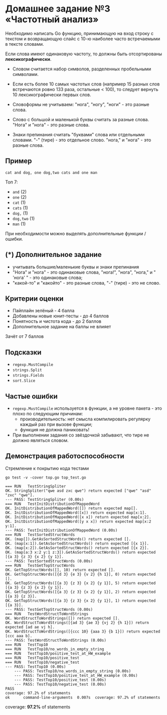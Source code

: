 # Домашнее задание №3 «Частотный анализ»

Необходимо написать Go функцию, принимающую на вход строку с текстом и
возвращающую слайс с 10-ю наиболее часто встречаемыми в тексте словами.

Если слова имеют одинаковую частоту, то должны быть отсортированы **лексикографически**.

* Словом считается набор символов, разделенных пробельными символами.

* Если есть более 10 самых частотых слов (например 15 разных слов встречаются ровно 133 раза,
остальные < 100), то следует вернуть 10 лексикографически первых слов.

* Словоформы не учитываем: "нога", "ногу", "ноги" - это разные слова.

* Слово с большой и маленькой буквы считать за разные слова. "Нога" и "нога" - это разные слова.

* Знаки препинания считать "буквами" слова или отдельными словами.
"-" (тире) - это отдельное слово. "нога," и "нога" - это разные слова.

## Пример

```text
cat and dog, one dog,two cats and one man
```

Топ 7:

* `and`     (2)
* `one`     (2)
* `cat`     (1)
* `cats`    (1)
* `dog,`    (1)
* `dog,two` (1)
* `man`     (1)

При необходимости можно выделять дополнительные функции / ошибки.

## (*) Дополнительное задание 

* учитывать большие/маленькие буквы и знаки препинания
* "Нога" и "нога" - это одинаковые слова, "нога!", "нога", "нога," и " 'нога' " - это одинаковые слова;
* "какой-то" и "какойто" - это разные слова, "-" (тире) - это не слово.

## Критерии оценки

* Пайплайн зелёный - 4 балла
* Добавлены новые юнит-тесты - до 4 баллов
* Понятность и чистота кода - до 2 баллов
* Дополнительное задание на баллы не влияет

Зачёт от 7 баллов

## Подсказки

* `regexp.MustCompile`
* `strings.Split`
* `strings.Fields`
* `sort.Slice`

## Частые ошибки

* `regexp.MustCompile` используется в функции, а не уровне пакета - это плохо по следующим причинам:
  * производительность: нет смысла компилировать регулярку каждый раз при вызове функции;
  * функция не должна паниковать!
* При выполнении задания со звёздочкой забывают, что тире не должно являться словом.

## Демонстрация работоспособности

Стремление к покрытию кода тестами

```shell
go test -v -cover top.go top_test.go
```

```text
=== RUN   TestStringSpliter
OK. StringSpliter("qwe asd zxc qwe") return expected ["qwe" "asd" "zxc" "qwe"].
--- PASS: TestStringSpliter (0.00s)
=== RUN   TestInitDistributionOfMappedWord
OK. InitDistributionOfMappedWord([]) return expected map[].
OK. InitDistributionOfMappedWord([x]) return expected map[x:1].
OK. InitDistributionOfMappedWord([x x]) return expected map[x:2].
OK. InitDistributionOfMappedWord([y x x]) return expected map[x:2 y:1].
--- PASS: TestInitDistributionOfMappedWord (0.00s)
=== RUN   TestSortedStructWords
OK. (map[]).GetAsSortedStructWords() return expected [].
OK. (map[x:1]).GetAsSortedStructWords() return expected [{x 1}].
OK. (map[x:2]).GetAsSortedStructWords() return expected [{x 2}].
OK. (map[a:3 x:2 y:1 z:3]).GetAsSortedStructWords() return expected [{a 3} {z 3} {x 2} {y 1}].
--- PASS: TestSortedStructWords (0.00s)
=== RUN   TestGetTopStructWords
OK. GetTopStructWords([], 10) return expected [].
OK. GetTopStructWords([{d 3} {e 3} {v 2} {h 1}], 0) return expected [].
OK. GetTopStructWords([{a 3} {z 3} {x 2} {y 1}], 5) return expected [{a 3} {z 3} {x 2} {y 1}].
OK. GetTopStructWords([{a 3} {z 3} {x 2} {y 1}], 2) return expected [{a 3} {z 3}].
OK. GetTopStructWords([{a 3} {z 3} {x 2} {y 1}], 1) return expected [{a 3}].
--- PASS: TestGetTopStructWords (0.00s)
=== RUN   TestWordStructToWordStrings
OK. WordStructToWordStrings([]) return expected [].
OK. WordStructToWordStrings([{ad 3} {ae 3} {vj 2} {h 1}]) return expected [ad ae vj h].
OK. WordStructToWordStrings([{ccc 10} {aaa 3} {b 1}]) return expected [ccc aaa b].
--- PASS: TestWordStructToWordStrings (0.00s)
=== RUN   TestTop10
=== RUN   TestTop10/no_words_in_empty_string
=== RUN   TestTop10/positive_test_at_HW_example
=== RUN   TestTop10/positive_test
=== RUN   TestTop10/negative_test
--- PASS: TestTop10 (0.00s)
    --- PASS: TestTop10/no_words_in_empty_string (0.00s)
    --- PASS: TestTop10/positive_test_at_HW_example (0.00s)
    --- PASS: TestTop10/positive_test (0.00s)
    --- PASS: TestTop10/negative_test (0.00s)
PASS
coverage: 97.2% of statements
ok      command-line-arguments  0.007s  coverage: 97.2% of statements
```

coverage: __97.2%__ of statements
